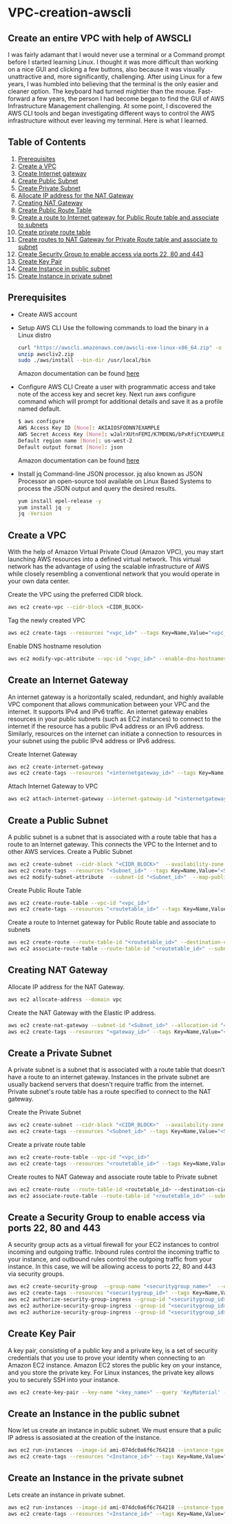 # VPC-creation-awscli
## Create an entire VPC with help of AWSCLI
I was fairly adamant that I would never use a terminal or a Command prompt before I started learning Linux. I thought it was more difficult than working on a nice GUI and clicking a few buttons, also because it was visually unattractive and, more significantly, challenging. After using Linux for a few years, I was humbled into believing that the terminal is the only easier and cleaner option. The keyboard had turned mightier than the mouse. Fast-forward a few years, the person I had become began to find the GUI of AWS Infrastructure Management challenging. At some point, I discovered the AWS CLI tools and began investigating different ways to control the AWS infrastructure without ever leaving my terminal. Here is what I learned. 

## Table of Contents
1. [Prerequisites](#Prerequisites)
2. [Create a VPC](#Create-a-VPC)
3. [Create Internet gateway](#Create-Internet-gateway)
4. [Create Public Subnet](#Create-Public-Subnet)
5. [Create Private Subnet](#Create-Private-Subnet)
6. [Allocate IP address for the NAT Gateway](#Allocate-IP-address-for-the-NAT-Gateway)
7. [Creating NAT Gateway](#Creating-NAT-Gateway)
8. [Create Public Route Table](#Create-Public-Route-Table)
9. [Create a route to Internet gateway for Public Route table and associate to subnets](#Create-route-to-Internet-gateway-for-Public-Route-table-and-assosiate-to-subnets)
10. [Create private route table](#Create-private-route-table)
11. [Create routes to NAT Gateway for Private Route table and associate to subnet](#Create-routes-to-NAT-Gateway-for-Private-Route-table-and-assosiate-to-subnet)
12. [Create Security Group to enable access via ports 22, 80 and 443](#Create-Security-Group-to-enable-access-via-ports-22,-80-and-443)
13. [Create Key Pair](#Create-Key-Pair)
14. [Create Instance in public subnet](#Create-Instance-in-public-subnet)
15. [Create Instance in private subnet](#Create-Instance-in-private-subnet)

## Prerequisites
 - Create AWS account 

 - Setup AWS CLI
   Use the following commands to load the binary in a Linux distro
    ```sh
    curl "https://awscli.amazonaws.com/awscli-exe-linux-x86_64.zip" -o "awscliv2.zip"
    unzip awscliv2.zip
    sudo ./aws/install --bin-dir /usr/local/bin
    ```
   Amazon documentation can be found [here](https://docs.aws.amazon.com/cli/latest/userguide/getting-started-install.html)
   
 - Configure AWS CLI
    Create a user with programmatic access and take note of the access key and secret key.
    Next run aws configure command which will prompt for additional details and save it as a profile named default.
     ```sh
     $ aws configure
     AWS Access Key ID [None]: AKIAIOSFODNN7EXAMPLE
     AWS Secret Access Key [None]: wJalrXUtnFEMI/K7MDENG/bPxRfiCYEXAMPLEKEY
     Default region name [None]: us-west-2
     Default output format [None]: json
     ```
    Amazon documentation can be found [here](https://docs.aws.amazon.com/cli/latest/userguide/cli-configure-quickstart.html)
    
 - Install jq Command-line JSON processor.
    jq also known as JSON Processor an open-source tool available on Linux Based Systems to process the JSON output and query the desired results.
     ```sh
     yum install epel-release -y
     yum install jq -y
     jq -Version
     ```

## Create a VPC
 With the help of Amazon Virtual Private Cloud (Amazon VPC), you may start launching AWS resources into a defined virtual network. This virtual network has the advantage of using the scalable infrastructure of AWS while closely resembling a conventional network that you would operate in your own data center. 
 
 Create the VPC using the preferred CIDR block.
  ```sh
  aws ec2 create-vpc --cidr-block <CIDR_BLOCK>
  ```
 Tag the newly created VPC
  ```sh
  aws ec2 create-tags --resources "<vpc_id>" --tags Key=Name,Value="<vpc_name>"
  ```
 Enable DNS hostname resolution
  ```sh
  aws ec2 modify-vpc-attribute --vpc-id "<vpc_id>" --enable-dns-hostnames "{\"Value\":true}"
  ```

## Create an Internet Gateway
 An internet gateway is a horizontally scaled, redundant, and highly available VPC component that allows communication between your VPC and the internet. It supports    IPv4 and IPv6 traffic. An internet gateway enables resources in your public subnets (such as EC2 instances) to connect to the internet if the resource has a public IPv4 address or an IPv6 address. Similarly, resources on the internet can initiate a connection to resources in your subnet using the public IPv4 address or IPv6 address.

 Create Internet Gateway 
 ```sh
 aws ec2 create-internet-gateway
 aws ec2 create-tags --resources "<internetgateway_id>" --tags Key=Name,Value=<internetgateway_name>
 ```
 Attach Internet Gateway to VPC
 ```sh
 aws ec2 attach-internet-gateway --internet-gateway-id "<internetgateway_id>" --vpc-id "<vpc_id>"
 ```

## Create a Public Subnet
 A public subnet is a subnet that is associated with a route table that has a route to an Internet gateway. This connects the VPC to the Internet and to other AWS services.
 Create a Public Subnet
 ```sh
 aws ec2 create-subnet --cidr-block "<CIDR_BLOCK>"  --availability-zone "<azone>"  --vpc-id "<vpc_id>"
 aws ec2 create-tags --resources "<Subnet_id>" --tags Key=Name,Value="<Subnet_Name>"
 aws ec2 modify-subnet-attribute  --subnet-id "<Subnet_id>"  --map-public-ip-on-launch
 ```
 
 Create Public Route Table
 ```sh
 aws ec2 create-route-table --vpc-id "<vpc_id>"
 aws ec2 create-tags --resources "<routetable_id>" --tags Key=Name,Value="<routetable_name>"
 ```
 
 Create a route to Internet gateway for Public Route table and associate to subnets
 ```sh
 aws ec2 create-route --route-table-id "<routetable_id>" --destination-cidr-block 0.0.0.0/0 --gateway-id "<gateway_id>"
 aws ec2 associate-route-table --route-table-id "<routetable_id>" --subnet-id "<Subnet_id>"
 ```
 
## Creating NAT Gateway
 
 Allocate IP address for the NAT Gateway.
 ```sh 
 aws ec2 allocate-address --domain vpc
 ```
 Create the NAT Gateway with the Elastic IP address.
 ```sh
 aws ec2 create-nat-gateway --subnet-id "<Subnet_id>" --allocation-id "<Allocation_ID>"
 aws ec2 create-tags --resources "<gateway_id>" --tags Key=Name,Value="<Natgw_Name>" 
 ```

## Create a Private Subnet
A private subnet is a subnet that is associated with a route table that doesn’t have a route to an internet gateway. Instances in the private subnet are usually backend servers that doesn't require traffic from the internet. Private subnet's route table has a route specified to connect to the NAT gateway.

 Create the Private Subnet
 ```sh
 aws ec2 create-subnet --cidr-block "<CIDR_BLOCK>"  --availability-zone "<azone>"  --vpc-id "<vpc_id>"
 aws ec2 create-tags --resources "<Subnet_id>" --tags Key=Name,Value="<Subnet_Name>"
 ```
 
 Create a private route table
 ```sh
 aws ec2 create-route-table --vpc-id "<vpc_id>" 
 aws ec2 create-tags --resources "<routetable_id>" --tags Key=Name,Value="<routetable_name>"
 ```

 Create routes to NAT Gateway and associate route table to Private subnet
 ```sh
 aws ec2 create-route --route-table-id <routetable_id> --destination-cidr-block 0.0.0.0/0 --gateway-id "<gateway_id>" 
 aws ec2 associate-route-table --route-table-id "<routetable_id>" --subnet-id "<Subnet_id>" 
 ```

## Create a Security Group to enable access via ports 22, 80 and 443
 A security group acts as a virtual firewall for your EC2 instances to control incoming and outgoing traffic. Inbound rules control the incoming traffic to your instance, and outbound rules control the outgoing traffic from your instance. In this case, we will be allowing access to ports 22, 80 and 443 via security groups.
 ```sh
 aws ec2 create-security-group  --group-name "<securitygroup_name>"  --description "<description>"  --vpc-id "$vpc_id"
 aws ec2 create-tags --resources "<securitygroup_id>" --tags Key=Name,Value="<securitygroup_name>"
 aws ec2 authorize-security-group-ingress --group-id "<securitygroup_id>"  --protocol tcp --port 22  --cidr 
 aws ec2 authorize-security-group-ingress --group-id "<securitygroup_id>"  --protocol tcp --port 80  --cidr 
 aws ec2 authorize-security-group-ingress --group-id "<securitygroup_id>"  --protocol tcp --port 443  --cidr 
 ```

## Create Key Pair
 A key pair, consisting of a public key and a private key, is a set of security credentials that you use to prove your identity when connecting to an Amazon EC2 instance. Amazon EC2 stores the public key on your instance, and you store the private key. For Linux instances, the private key allows you to securely SSH into your instance. 
 ```sh
 aws ec2 create-key-pair --key-name "<key_name>" --query 'KeyMaterial' --output text
 ```

## Create an Instance in the public subnet
 Now let us create an instance in public subnet. We must ensure that a pulic IP adress is assosiated at the creation of the instance. 
 ```sh
 aws ec2 run-instances --image-id ami-074dc0a6f6c764218 --instance-type t2.micro --count 1 --subnet-id "<Subnet_id>" --security-group-ids "<securitygroup_id>" --associate-public-ip-address --key-name "<key_name>"
 aws ec2 create-tags --resources "<Instance_id>" --tags Key=Name,Value="<Instance_name>" &>/dev/null
 ```

## Create an Instance in the private subnet
 Lets create an instance in private subnet. 
 ```sh
 aws ec2 run-instances --image-id ami-074dc0a6f6c764218 --instance-type t2.micro --count 1 --subnet-id "<Subnet_id>" --security-group-ids "<securitygroup_id>" --key-name "<key_name>"
 aws ec2 create-tags --resources "<Instance_id>" --tags Key=Name,Value="<Instance_name>" &>/dev/null
 ```
